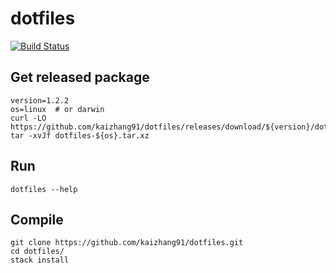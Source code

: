 # dotfiles

[![Build Status](https://travis-ci.org/kaizhang91/dotfiles.svg?branch=master)](https://travis-ci.org/kaizhang91/dotfiles)

## Get released package

```
version=1.2.2
os=linux  # or darwin
curl -LO https://github.com/kaizhang91/dotfiles/releases/download/${version}/dotfiles-${os}.tar.xz
tar -xvJf dotfiles-${os}.tar.xz
```

## Run

```
dotfiles --help
```

## Compile

```
git clone https://github.com/kaizhang91/dotfiles.git
cd dotfiles/
stack install
```
